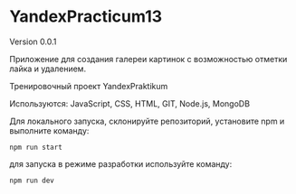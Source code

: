 # YandexPracticum13

Version 0.0.1

Приложение для создания галереи картинок с возможностью отметки лайка и удалением. 

Тренировочный проект YandexPraktikum

Используются: JavaScript, CSS, HTML, GIT, Node.js, MongoDB

Для локального запуска, склонируйте репозиторий, установите npm и выполните команду:

`npm run start` 

для запуска в режиме разработки используйте команду:

`npm run dev`

